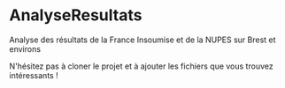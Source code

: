# AnalyseResultats

Analyse des résultats de la France Insoumise et de la NUPES sur Brest et environs

N'hésitez pas à cloner le projet et à ajouter les fichiers que vous trouvez intéressants !
